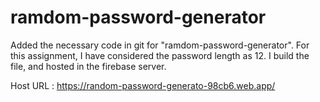 # ramdom-password-generator

Added the necessary code in git for "ramdom-password-generator".
For this assignment, I have considered the password length as 12.
I build the file, and hosted in the firebase server.

Host URL : https://random-password-generato-98cb6.web.app/
